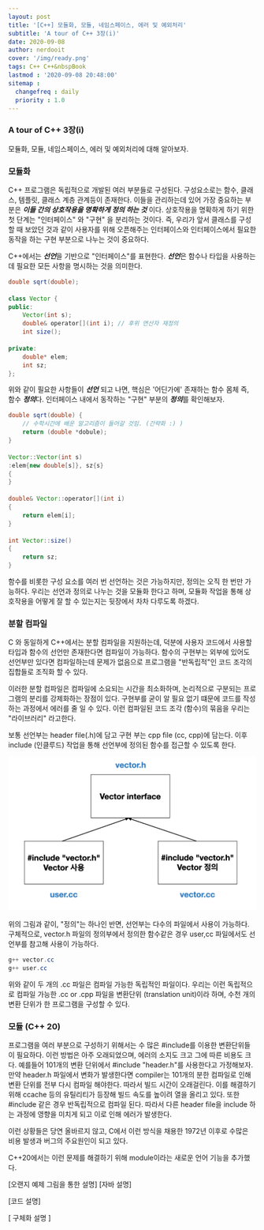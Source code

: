 ```yaml
---
layout: post
title: '[C++] 모듈화, 모듈, 네임스페이스, 에러 및 예외처리'
subtitle: 'A tour of C++ 3장(i)'
date: 2020-09-08
author: nerdooit
cover: '/img/ready.png'
tags: C++ C++&nbspBook
lastmod : '2020-09-08 20:48:00'
sitemap :
  changefreq : daily
  priority : 1.0
---
```


### A tour of C++ 3장(i)
모듈화, 모듈, 네임스페이스, 에러 및 예외처리에 대해 알아보자.

### 모듈화
C++ 프로그램은 독립적으로 개발된 여러 부분들로 구성된다. 구성요소로는 함수, 클래스, 템플릿, 클래스 계층 관계등이 존재한다. 이들을 관리하는데 있어 가장 중요하는 부분은 ***이들 간의 상호작용을 명확하게 정의 하는 것*** 이다. 상호작용을 명확하게 하기 위한 첫 단계는 "인터페이스" 와 "구현" 을 분리하는 것이다. 즉, 우리가 앞서 클래스를 구성할 때 보았던 것과 같이 사용자를 위해 오픈해주는 인터페이스와 인터페이스에서 필요한 동작을 하는 구현 부분으로 나누는 것이 중요하다.

C++에서는 ***선언***을 기반으로 "인터페이스"를 표현한다. ***선언***은 함수나 타입을 사용하는데 필요한 모든 사항을 명시하는 것을 의미한다.

```java
double sqrt(double);

class Vector {
public:
	Vector(int s);
	double& operator[](int i); // 후위 연산자 재정의
	int size();

private:
	double* elem;
	int sz;
};
```

위와 같이 필요한 사항들이 ***선언*** 되고 나면, 핵심은 '어딘가에' 존재하는 함수 몸체 즉, 함수 ***정의***다. 인터페이스 내에서 동작하는 "구현" 부분의 ***정의***를 확인해보자.

```java
double sqrt(double) {
	// 수학시간에 배운 알고리즘이 들어갈 것임. (간략화 :) )
	return (double *dobule);
}

Vector::Vector(int s)
:elem{new double[s]}, sz{s}
{
}

double& Vector::operator[](int i)
{
	return elem[i];
}

int Vector::size()
{
	return sz;
}
```

함수를 비롯한 구성 요소를 여러 번 선언하는 것은 가능하지만, 정의는 오직 한 번만 가능하다. 우리는 선언과 정의로 나누는 것을 모듈화 한다고 하며, 모듈화 작업을 통해 상호작용을 어떻게 잘 할 수 있는지는 뒷장에서 차차 다루도록 하겠다.


### 분할 컴파일
C 와 동일하게 C++에서는 분할 컴파일을 지원하는데, 덕분에 사용자 코드에서 사용할 타입과 함수의 선언만 존재한다면 컴파일이 가능하다. 함수의 구현부는 외부에 있어도 선언부만 있다면 컴파일하는데 문제가 없음으로 프로그램을 "반독립적"인 코드 조각의 집합들로 조직화 할 수 있다.

이러한 분할 컴파일은 컴파일에 소요되는 시간을 최소화하며, 논리적으로 구분되는 프로그램의 분리를 강제화하는 장점이 있다. 구현부를 굳이 알 필요 없기 떄문에 코드를 작성하는 과정에서 에러를 줄 일 수 있다. 이런 컴파일된 코드 조각 (함수)의 묶음을 우리는 "라이브러리" 라고한다.

보통 선언부는 header file(.h)에 담고 구현 부는 cpp file (cc, cpp)에 담는다. 이후 include (인클루드) 작업을 통해 선언부에 정의된 함수를 접근할 수 있도록 한다.

![split_compile](/img/split_compile.png)

위의 그림과 같이, "정의"는 하나인 반면, 선언부는 다수의 파일에서 사용이 가능하다. 구체적으로, vector.h 파일의 정의부에서 정의한 함수같은 경우 user,cc 파일에서도 선언부를 참고해 사용이 가능하다.

```java
g++ vector.cc
g++ user.cc
```

위와 같이 두 개의 .cc 파일은 컴파일 가능한 독립적인 파일이다. 우리는 이런 독립적으로 컴파일 가능한 .cc or .cpp 파일을 변환단위 (translation unit)이라 하며, 수천 개의 변환 단위가 한 프로그램을 구성할 수 있다.

### 모듈 (C++ 20)
프로그램을 여러 부분으로 구성하기 위해서는 수 많은 #include를 이용한 변환단위들이 필요하다. 이런 방법은 아주 오래되었으며, 에러의 소지도 크고 그에 따른 비용도 크다. 예를들어 101개의 변환 단위에서 #include "header.h"를 사용한다고 가정해보자. 만약 header.h 파일에서 변화가 발생한다면 compiler는 101개의 분한 컴파일로 인해 변환 단위를 전부 다시 컴파일 해야한다. 따라서 빌드 시간이 오래걸린다. 이를 해결하기 위해 ccache 등의 유틸리티가 등장해 빌드 속도를 높이려 열을 올리고 있다.
또한 #include 같은 경우 반독립적으로 컴파일 된다. 따라서 다른 header file을 include 하는 과정에 영향을 미치게 되고 이로 인해 에러가 발생한다.

이런 상황들은 당연 올바르지 않고, C에서 이런 방식을 채용한 1972년 이후로 수많은 비용 발생과 버그의 주요원인이 되고 있다.

C++20에서는 이런 문제를 해결하기 위해 module이라는 새로운 언어 기능을 추가했다.

[오랜지 예제 그림을 통한 설명]
[자바 설명]

[코드 설명]

[ 구체화 설명 ]

